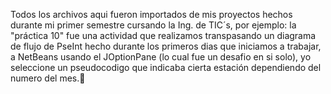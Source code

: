 Todos los archivos aqui fueron importados de mis proyectos hechos durante mi primer semestre cursando la Ing. de TIC´s, por ejemplo: la "práctica 10" fue una actividad que realizamos
transpasando un diagrama de flujo de PseInt hecho durante los primeros dias que iniciamos a trabajar, a NetBeans usando el JOptionPane (lo cual fue un desafio en si solo), yo seleccione 
un pseudocodigo que indicaba cierta estación dependiendo del numero del mes.🤗
